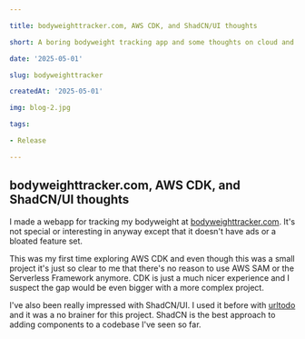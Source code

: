 ```yaml
---

title: bodyweighttracker.com, AWS CDK, and ShadCN/UI thoughts

short: A boring bodyweight tracking app and some thoughts on cloud and frontend tooling

date: '2025-05-01'

slug: bodyweighttracker

createdAt: '2025-05-01'

img: blog-2.jpg

tags:

- Release

---
```

## bodyweighttracker.com, AWS CDK, and ShadCN/UI thoughts

I made a webapp for tracking my bodyweight at [bodyweighttracker.com](https://www.bodyweighttracker.com/). It's not  special or interesting in anyway except that it doesn't have ads or a bloated feature set.

This was my first time exploring AWS CDK and even though this was a small project it's just so clear to me that there's no reason to use AWS SAM or the Serverless Framework anymore. CDK is just a much nicer experience and I suspect the gap would be even bigger with a more complex project. 

I've also been really impressed with ShadCN/UI. I used it before with [urltodo](https://www.urltodo.com) and it was a no brainer for this project. ShadCN is the best approach to adding components to a codebase I've seen so far. 